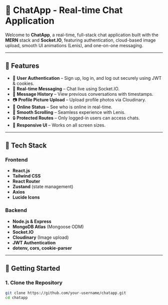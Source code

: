 # 💬 ChatApp - Real-time Chat Application

Welcome to **ChatApp**, a real-time, full-stack chat application built with the **MERN** stack and **Socket.IO**, featuring authentication, cloud-based image upload, smooth UI animations (Lenis), and one-on-one messaging.

---

## 🚀 Features

- 👤 **User Authentication** – Sign up, log in, and log out securely using JWT & cookies.
- 📩 **Real-time Messaging** – Chat live using Socket.IO.
- 🧾 **Message History** – View previous conversations with timestamps.
- 📷 **Profile Picture Upload** – Upload profile photos via Cloudinary.
- 📡 **Online Status** – See who is online in real-time.
- 💨 **Smooth Scrolling** – Seamless experience with Lenis.
- 🔒 **Protected Routes** – Only logged-in users can access chats.
- 📱 **Responsive UI** – Works on all screen sizes.

---

## 🧠 Tech Stack

### Frontend
- **React.js**
- **Tailwind CSS**
- **React Router**
- **Zustand** (state management)
- **Axios**
- **Lucide Icons**

### Backend
- **Node.js & Express**
- **MongoDB Atlas** (Mongoose ODM)
- **Socket.IO**
- **Cloudinary** (Image upload)
- **JWT Authentication**
- **dotenv, cors, cookie-parser**

---

## 🔧 Getting Started

### 1. Clone the Repository
```bash
git clone https://github.com/your-username/chatapp.git
cd chatapp
